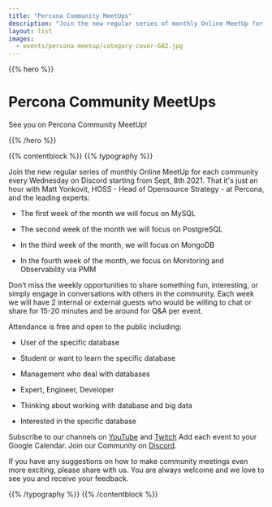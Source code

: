 ```yaml
---
title: "Percona Community MeetUps"
description: "Join the new regular series of monthly Online MeetUp for each community every Wednesday on Discord starting from Sept, 8th 2021."
layout: list
images:
  - events/percona-meetup/category-cover-682.jpg
---
```


{{% hero %}}

# Percona Community MeetUps

See you on Percona Community MeetUp!

{{% /hero %}}

{{% contentblock %}}
{{% typography %}}

Join the new regular series of monthly Online MeetUp for each community every Wednesday on Discord starting from Sept, 8th 2021. That it's just an hour with Matt Yonkovit, HOSS - Head of Opensource Strategy - at Percona, and the leading experts:

* The first week of the month we will focus on MySQL

* The second week of the month we will focus on PostgreSQL

* In the third week of the month, we will focus on MongoDB

* In the fourth week of the month, we focus on Monitoring and Observability via PMM

Don’t miss the weekly opportunities to share something fun, interesting, or simply engage in conversations with others in the community. Each week we  will have 2 internal or external guests who would be willing to chat or share for 15-20 minutes and be around for Q&A per event.

Attendance is free and open to the public including:

* User of the specific database

* Student or want to learn the specific database

* Management who deal with databases

* Expert, Engineer, Developer

* Thinking about working with database and big data

* Interested in the specific database

Subscribe to our channels on [YouTube](https://www.youtube.com/user/PerconaMySQL) and [Twitch](https://www.twitch.tv/perconalive)
Add each event to your Google Calendar. Join our Community on [Discord](http://per.co.na/discord).

If you have any suggestions on how to make community meetings even more exciting, please share with us. You are always welcome and we love to see you and receive your feedback.

{{% /typography %}}
{{% /contentblock %}}